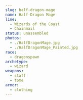 ```yaml
---
slug: half-dragon-mage
name: Half-Dragon Mage
line:
  - Wizards of the Coast
  - Chainmail
status: unassembled
photos:
  - ./HalfDragonMage.jpg
  - ./HalfDragonMage_Painted.jpg
race:
  - dragonspawn
archetype:
  - wizard
weapons:
  - staff
  - tome
armor:
  - clothing
---
```

